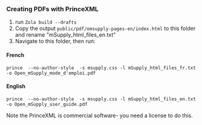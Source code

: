 ### Creating PDFs with PrinceXML

1. run `Zola build --drafts`
2. Copy the output `public/pdf/omsupply-pages-en/index.html` to this folder and rename "mSupply_html_files_en.txt"
2. Navigate to this folder, then run:

#### French

`prince  --no-author-style  -s msupply.css -l mSupply_html_files_fr.txt -o Open_mSupply_mode_d'emploi.pdf `

#### English

`prince  --no-author-style  -s msupply.css -l mSupply_html_files_en.txt -o Open_mSupply_user_guide.pdf `


Note the PrinceXML is commercial software- you need a license to do this.
